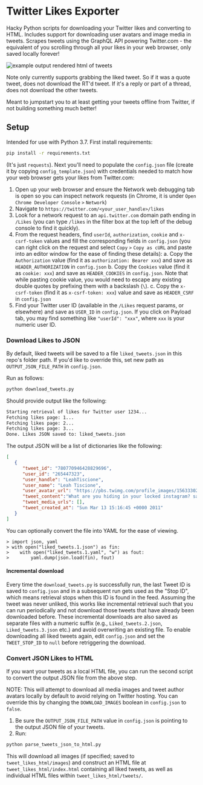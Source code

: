 # Twitter Likes Exporter

Hacky Python scripts for downloading your Twitter likes and converting to HTML. Includes support for downloading user avatars and image media in tweets. Scrapes tweets using the GraphQL API powering Twitter.com - the equivalent of you scrolling through all your likes in your web browser, only saved locally forever!

![example output rendered html of tweets](example_html_output.png)

Note only currently supports grabbing the liked tweet. So if it was a quote tweet, does not download the RT'd tweet. If it's a reply or part of a thread, does not download the other tweets.

Meant to jumpstart you to at least getting your tweets offline from Twitter, if not building something much better!

## Setup

Intended for use with Python 3.7. First install requirements:

```bash
pip install -r requirements.txt
```

(It's just `requests`). Next you'll need to populate the `config.json` file (create it by copying `config_template.json`) with credentials needed to match how your web browser gets your likes from Twitter.com:

1. Open up your web browser and ensure the Network web debugging tab is open so you can inspect network requests (in Chrome, it is under `Open Chrome Developer Console` `>` `Network`)
2. Navigate to `https://twitter.com/<your_user_handle>/likes`
3. Look for a network request to an `api.twitter.com` domain path ending in `/Likes` (you can type `/likes` in the filter box at the top left of the debug console to find it quickly).
4. From the request headers, find `userId`, `authorization`, `cookie` and `x-csrf-token` values and fill the corresponding fields in `config.json` (you can right click on the request and select `Copy` `>` `Copy as cURL` and paste into an editor window for the ease of finding these details):
    a. Copy the `Authorization` value (find it as `authorization: Bearer xxx`) and save as `HEADER_AUTHORIZATION` in `config.json`
    b. Copy the `Cookies` value (find it as `cookie: xxx`) and save as `HEADER_COOKIES` in `config.json`. Note that while pasting cookie value, you would need to escape any existing double quotes by prefixing them with a backslash (`\`).
    c. Copy the `x-csrf-token` (find it as `x-csrf-token: xxx`) value and save as `HEADER_CSRF` in `config.json`
5. Find your Twitter user ID (available in the `/Likes` request params, or elsewhere) and save as `USER_ID` in `config.json`. If you click on Payload tab, you may find something like `"userId": "xxx"`, where `xxx` is your numeric user ID.


### Download Likes to JSON

By default, liked tweets will be saved to a file `liked_tweets.json` in this repo's folder path. If you'd like to override this, set new path as `OUTPUT_JSON_FILE_PATH` in `config.json`.

Run as follows:

```bash
python download_tweets.py
```

Should provide output like the following:

```bash
Starting retrieval of likes for Twitter user 1234...
Fetching likes page: 1...
Fetching likes page: 2...
Fetching likes page: 3...
Done. Likes JSON saved to: liked_tweets.json
```

The output JSON will be a list of dictionaries like the following:

```json
[
   {
      "tweet_id": "780770946428829696",
      "user_id": "265447323",
      "user_handle": "LeahTiscione",
      "user_name": "Leah Tiscione",
      "user_avatar_url": "https://pbs.twimg.com/profile_images/1563330281838284805/aUtIY2vj_normal.jpg",
      "tweet_content":"What are you hiding in your locked instagram? sandwiches? Sunsets???? let us see your nephew!!!!",
      "tweet_media_urls": [],
      "tweet_created_at": "Sun Mar 13 15:16:45 +0000 2011"
   }
]
```

You can optionally convert the file into YAML for the ease of viewing.

```
> import json, yaml
> with open("liked_tweets.1.json") as fin:
>    with open("liked_tweets.1.yaml", "w") as fout:
>        yaml.dump(json.load(fin), fout)
```

#### Incremental download

Every time the `download_tweets.py` is successfully run, the last Tweet ID is saved to `config.json` and in a subsequent run gets used as the "Stop ID", which means retrieval stops when this ID is found in the feed. Assuming the tweet was never
unliked, this works like incremental retrieval such that you can run periodically and not download those tweets that have already been downloaded before. These incremental downloads are also saved as separate files with a numeric suffix (e.g.,
`Liked_tweets.2.json`, `Liked_tweets.3.json` etc.) and avoid overwriting an existing file. To enable downloading all liked tweets again, edit `config.json` and set the `TWEET_STOP_ID` to `null` before retriggering the download.


### Convert JSON Likes to HTML

If you want your tweets as a local HTML file, you can run the second script to convert the output JSON file from the above step.

NOTE: This will attempt to download all media images and tweet author avatars locally by default to avoid relying on Twitter hosting. You can override this by changing the `DOWNLOAD_IMAGES` boolean in `config.json` to `false`.

1. Be sure the `OUTPUT_JSON_FILE_PATH` value in `config.json` is pointing to the output JSON file of your tweets.
2. Run:

```bash
python parse_tweets_json_to_html.py
```

This will download all images (if specified; saved to `tweet_likes_html/images`) and construct an HTML file at `tweet_likes_html/index.html` containing all liked tweets, as well as individual HTML files within `tweet_likes_html/tweets/`.
